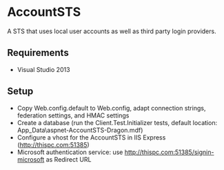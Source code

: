 ﻿AccountSTS
==========

A STS that uses local user accounts as well as third party login providers.


Requirements
------------

* Visual Studio 2013


Setup
-----

* Copy Web.config.default to Web.config, adapt connection strings, federation settings, and HMAC settings
* Create a database (run the Client.Test.Initializer tests, default location: App_Data\aspnet-AccountSTS-Dragon.mdf)
* Configure a vhost for the AccountSTS in IIS Express (http://thispc.com:51385)
* Microsoft authentication service: use http://thispc.com:51385/signin-microsoft as Redirect URL